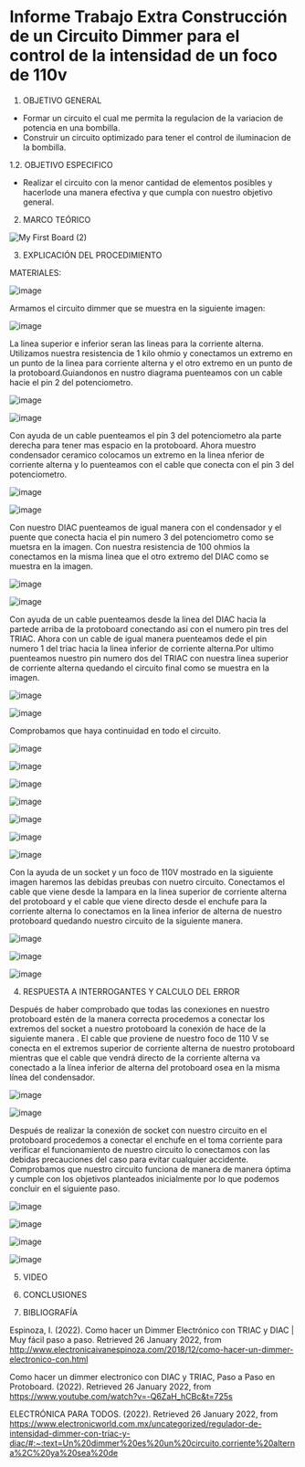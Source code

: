 # Informe Trabajo Extra Construcción de un Circuito Dimmer para el control de la intensidad de un foco de 110v

1. OBJETIVO GENERAL 

* Formar un circuito el cual me permita la regulacion de la variacion de potencia en una bombilla.
* Construir un circuito optimizado para tener el control de iluminacion de la bombilla.

1.2. OBJETIVO ESPECIFICO 

* Realizar el circuito con la menor cantidad de elementos posibles y hacerlode una manera efectiva y que cumpla con nuestro objetivo general.

2. MARCO TEÓRICO 

![My First Board (2)](https://user-images.githubusercontent.com/93899720/150909133-316acfdb-be84-4013-988a-2408d8121bd5.jpg)


3. EXPLICACIÓN DEL PROCEDIMIENTO

MATERIALES: 

![image](https://user-images.githubusercontent.com/93899720/151389100-80dd7494-a7d6-4911-957f-a10f5628f35e.png)

Armamos el circuito dimmer que se muestra en la siguiente imagen: 

![image](https://user-images.githubusercontent.com/93899720/151257861-dfd83d22-b76c-4dfe-b9e2-5d6a8132469d.png)


La linea superior e inferior seran las lineas para la corriente alterna. Utilizamos nuestra resistencia de 1 kilo ohmio y conectamos un extremo en un punto de la linea para corriente alterna y el otro extremo en un punto de la protoboard.Guiandonos en nustro diagrama puenteamos con un cable hacie el pin 2 del potenciometro.

![image](https://user-images.githubusercontent.com/93899720/151250101-e3a29f50-d9e9-42d6-ae7d-09047bda5ab7.png)

![image](https://user-images.githubusercontent.com/93899720/151250115-bee5a83c-7c7d-459a-97b9-2a637840610b.png)

Con ayuda de un cable puenteamos el pin 3 del potenciometro ala parte derecha para tener mas espacio en la protoboard. Ahora muestro condensador ceramico colocamos un extremo en la linea nferior de corriente alterna y lo puenteamos con el cable que conecta con el pin 3 del potenciometro.

![image](https://user-images.githubusercontent.com/93899720/151249034-45462999-8546-43dd-bc84-2ada6cccbe1d.png)

![image](https://user-images.githubusercontent.com/93899720/151249053-4c1ff8ba-c718-4bc2-9adb-726e099e4df8.png)

Con nuestro DIAC puenteamos de igual manera con el condensador y el puente que conecta hacia el pin numero 3 del potenciometro como se muetsra en la imagen. Con nuestra resistencia de 100 ohmios la conectamos en la misma linea que el otro extremo del DIAC como se muestra en la imagen.

![image](https://user-images.githubusercontent.com/93899720/151247105-033ff071-45cc-4f6c-af7e-a2b6c76ad1a5.png)

![image](https://user-images.githubusercontent.com/93899720/151247190-b32ff358-cc10-4789-b878-a81f4f2ae972.png)

Con ayuda de un cable puenteamos desde la linea del DIAC hacia la partede arriba de la protoboard conectando asi con el numero pin tres del TRIAC. Ahora con un cable de igual manera puenteamos dede el pin numero 1 del triac hacia la linea inferior de corriente alterna.Por ultimo puenteamos nuestro pin numero dos del TRIAC con nuestra linea superior de corriente alterna quedando el circuito final como se muestra en la imagen.

![image](https://user-images.githubusercontent.com/93899720/151245123-0fa5c709-3cfc-401a-aa87-361bec5c47b0.png)

![image](https://user-images.githubusercontent.com/93899720/151245156-dab6bd6b-1847-451d-aefd-02455eaee771.png)


Comprobamos que haya continuidad en todo el circuito.

![image](https://user-images.githubusercontent.com/93899720/151433677-f4a5cfb4-22d6-438c-86b1-7cfd8aa27fdf.png)

![image](https://user-images.githubusercontent.com/93899720/151433741-0ef7b68e-4aaa-4d53-9cd6-86cf7c9bf6cf.png)

![image](https://user-images.githubusercontent.com/93899720/151433789-e3634a9f-f209-46da-90ba-9110669b8938.png)

![image](https://user-images.githubusercontent.com/93899720/151433868-83814d67-5a5c-4823-b265-ac02bc3fc927.png)

![image](https://user-images.githubusercontent.com/93899720/151433940-d3c918a9-484e-4afe-ac97-dff2a3e63ad6.png)

![image](https://user-images.githubusercontent.com/93899720/151434073-eac09600-cbb7-4003-b394-a56af6f0c9b4.png)

![image](https://user-images.githubusercontent.com/93899720/151434164-a2787cd4-f02d-4393-83ea-1e9fce602945.png)

Con la ayuda de un socket y un foco de 110V mostrado en la siguiente imagen haremos las debidas preubas con nuetro circuito. Conectamos el cable que viene desde la lampara en la linea superior de corriente alterna del protoboard y el cable que viene directo desde el enchufe para la corriente alterna lo conectamos en la linea inferior de alterna de nuestro protoboard quedando nuestro circuito de la siguiente manera.

![image](https://user-images.githubusercontent.com/93899720/151253394-cda46947-649e-4a87-bb4a-4009809b8643.png)

![image](https://user-images.githubusercontent.com/93899720/151253364-6b2df9c1-9aab-4927-99cc-ee10043088a9.png)

![image](https://user-images.githubusercontent.com/93899720/151253381-44114386-5528-4d31-ac9a-c611ca008719.png)


4. RESPUESTA A INTERROGANTES Y CALCULO DEL ERROR

Después de haber comprobado que todas las conexiones en nuestro protoboard estén de la manera correcta procedemos a conectar los extremos del socket a nuestro protoboard la conexión de hace de la siguiente manera . El cable que proviene de nuestro foco de 110 V se conecta en el extremos superior de corriente alterna de nuestro protoboard mientras que el cable que vendrá directo de la corriente alterna va conectado a la línea inferior de alterna del protoboard osea en la misma línea del condensador.

![image](https://user-images.githubusercontent.com/93899720/151444540-d0bb577e-079b-4d18-9f4e-19584d62240f.png)

![image](https://user-images.githubusercontent.com/93899720/151444696-de94f85b-f5f2-4a8d-8036-1be5eb51e5a6.png)

Después de realizar la conexión de socket con nuestro circuito en el protoboard procedemos a conectar el enchufe en el toma corriente para verificar el funcionamiento de nuestro circuito lo conectamos con las debidas precauciones del caso para evitar cualquier accidente. Comprobamos que nuestro circuito funciona de manera de manera óptima y cumple con los objetivos planteados inicialmente por lo que podemos concluir en el siguiente paso.

![image](https://user-images.githubusercontent.com/93899720/151444139-84d5e0fb-4c74-485a-ba53-2bb5e0472dd1.png)

![image](https://user-images.githubusercontent.com/93899720/151444169-2b82ccdb-cbbe-4b7d-9504-b9067fd2e6c8.png)

![image](https://user-images.githubusercontent.com/93899720/151444238-54ace626-a2b2-4718-8c8f-d2a5fc14d39f.png)

![image](https://user-images.githubusercontent.com/93899720/151444290-2aae3dd5-a1b4-478b-af30-da0aeb9085cd.png)

5. VIDEO


6. CONCLUSIONES


7. BIBLIOGRAFÍA

Espinoza, I. (2022). Como hacer un Dimmer Electrónico con TRIAC y DIAC | Muy fácil paso a paso. Retrieved 26 January 2022, from http://www.electronicaivanespinoza.com/2018/12/como-hacer-un-dimmer-electronico-con.html

Como hacer un dimmer electronico con DIAC y TRIAC, Paso a Paso en Protoboard. (2022). Retrieved 26 January 2022, from https://www.youtube.com/watch?v=-Q6ZaH_hCBc&t=725s

ELECTRÓNICA PARA TODOS. (2022). Retrieved 26 January 2022, from https://www.electronicworld.com.mx/uncategorized/regulador-de-intensidad-dimmer-con-triac-y-diac/#:~:text=Un%20dimmer%20es%20un%20circuito,corriente%20alterna%2C%20ya%20sea%20de

